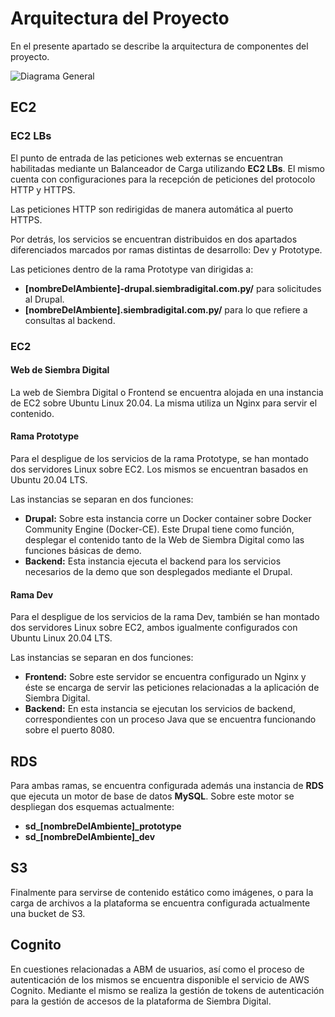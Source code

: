 # Arquitectura del Proyecto
En el presente apartado se describe la arquitectura de componentes del proyecto.

![Diagrama General](https://bitbucket.org/softwarenatura/sd-wiki/src/master/images/diagrama-arquitectura.jpeg)

## EC2
### EC2 LBs
El punto de entrada de las peticiones web externas se encuentran habilitadas mediante un Balanceador de Carga utilizando **EC2 LBs**. El mismo cuenta con configuraciones para la recepción de peticiones del protocolo HTTP y HTTPS.

Las peticiones HTTP son redirigidas de manera automática al puerto HTTPS.

Por detrás, los servicios se encuentran distribuidos en dos apartados diferenciados marcados por ramas distintas de desarrollo: Dev y Prototype.

Las peticiones dentro de la rama Prototype van dirigidas a:
*  **[nombreDelAmbiente]-drupal.siembradigital.com.py/** para solicitudes al Drupal.
*  **[nombreDelAmbiente].siembradigital.com.py/** para lo que refiere a consultas al backend.

### EC2
#### Web de Siembra Digital
La web de Siembra Digital o Frontend se encuentra alojada en una instancia de EC2 sobre Ubuntu Linux 20.04. La misma utiliza un Nginx para servir el contenido.

#### Rama Prototype
Para el despligue de los servicios de la rama Prototype, se han montado dos servidores Linux sobre EC2. Los mismos se encuentran basados en Ubuntu 20.04 LTS.

Las instancias se separan en dos funciones:
*  **Drupal:** Sobre esta instancia corre un Docker container sobre Docker Community Engine (Docker-CE). Este Drupal tiene como función, desplegar el contenido tanto de la Web de Siembra Digital como las funciones básicas de demo.
*  **Backend:** Esta instancia ejecuta el backend para los servicios necesarios de la demo que son desplegados mediante el Drupal.

#### Rama Dev
Para el despligue de los servicios de la rama Dev, también se han montado dos servidores Linux sobre EC2, ambos igualmente configurados con Ubuntu Linux 20.04 LTS.

Las instancias se separan en dos funciones:
- **Frontend:** Sobre este servidor se encuentra configurado un Nginx y éste se encarga de servir las peticiones relacionadas a la aplicación de Siembra Digital.
- **Backend:** En esta instancia se ejecutan los servicios de backend, correspondientes con un proceso Java que se encuentra funcionando sobre el puerto 8080.

## RDS
Para ambas ramas, se encuentra configurada además una instancia de **RDS** que ejecuta un motor de base de datos **MySQL**.
Sobre este motor se despliegan dos esquemas actualmente:
*  **sd_[nombreDelAmbiente]_prototype**
*  **sd_[nombreDelAmbiente]_dev**

## S3
Finalmente para servirse de contenido estático como imágenes, o para la carga de archivos a la plataforma se encuentra configurada actualmente una bucket de S3.

## Cognito
En cuestiones relacionadas a ABM de usuarios, así como el proceso de autenticación de los mismos se encuentra disponible el servicio de AWS Cognito.
Mediante el mismo se realiza la gestión de tokens de autenticación para la gestión de accesos de la plataforma de Siembra Digital.